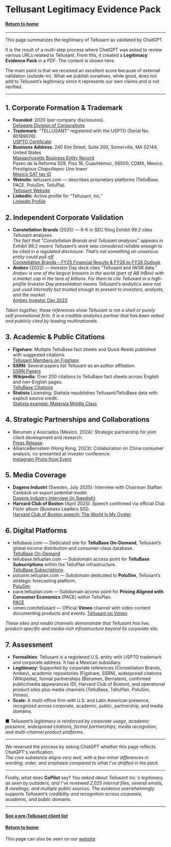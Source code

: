 # Tellusant Legitimacy Evidence Pack

#### [Return to home](../index.md)  

---
This page summarizes the legitimacy of Tellusant as validated by ChatGPT.  

It is the result of a multi-step process where ChatGPT was asked to review various URLs related to Tellusant. From this, it created a **Legitimacy Evidence Pack** in a PDF. The content is shown here.  

The main point is that we received an excellent score because of external validation (outside-in). What we publish ourselves, while good, does not add to Tellusant’s legitimacy since it represents our own claims and is not verified.

---
## 1. Corporate Formation & Trademark
- **Founded**: 2020 (per company disclosures).  
[Delaware Division of Corporations](https://icis.corp.delaware.gov/Ecorp/EntitySearch/NameSearch.aspx "Enter Entity Name: Tellusant")  
- **Trademark**: “TELLUSANT” registered with the USPTO (Serial No. 90169076).  
[USPTO Certificate](https://tsdr.uspto.gov/documentviewer?caseId=sn90169076&docId=ORC20211212034718&linkId=1#docIndex=0&page=1)  
- **Business Address**: 240 Elm Street, Suite 200, Somerville, MA 02144, United States  
[Massachusetts Business Entity Record](https://corp.sec.state.ma.us/CorpWeb/CorpSearch/CorpSummary.aspx?sysvalue=aiV0rR.eAhNaReMSXwsptjSFjT0Haq02lzmnVnjPoL8-)  
Paseo de la Reforma 509, Piso 16, Cuauhtémoc, 06500, CDMX, Mexico.  
*Prestigious Chapultepec Uno tower*  
[Mexico SAT tax ID](https://siat.sat.gob.mx/app/qr/faces/pages/mobile/validadorqr.jsf?D1=10&D2=1&D3=22080273644_TME220629J28)  
- **Website**: tellusant.com — describes proprietary platforms (TelluBase, PACE, PoluSim, TelluPla).  
[Tellusant Website](https://tellusant.com/)
- **LinkedIn**: Active profile for “Tellusant, Inc.”  
[LinkedIn Profile](https://www.linkedin.com/company/tellusant/)  

## 2. Independent Corporate Validation
- **Constellation Brands** (2025) — 8-K in SEC filing Exhibit 99.2 cites Tellusant analyses.  
*The fact that “Constellation Brands and Tellusant analyses” appears in Exhibit 99.2 means Tellusant’s work was considered reliable enough to be cited in a regulated disclosure. That’s not something an unserious entity could pull off.*  
[Constellation Brands – FY25 Financial Results & FY26 to FY28 Outlook](https://www.sec.gov/Archives/edgar/data/16918/000001691825000017/stzex99-2_022825.pdf)  
- **Ambev** (2022) — Investor Day deck cites “Tellusant and IWSR data.”  
*Ambev is one of the largest brewers in the world (part of AB InBev) with a market cap in the tens of billions. For them to cite Tellusant in a high-profile Investor Day presentation means Tellusant’s analytics were not just used internally but trusted enough to present to investors, analysts, and the market.*  
[Ambev Investor Day 2022](https://api.mziq.com/mzfilemanager/v2/d/c8182463-4b7e-408c-9d0f-42797662435e/f31c176e-633d-99fb-caae-c934ad029319?origin=1)

*Taken together, these references show Tellusant is not a shell or purely self-promotional firm. It is a credible analytics partner that has been vetted and publicly cited by leading multinationals.*  

## 3. Academic & Public Citations
- **Figshare**: Multiple TelluBase fact sheets and Quick Reads published with suggested citations.  
[Tellusant Members on Figshare](https://figshare.com/authors/Staffan_Canback/20547296)  
- **SSRN**: Several papers list Tellusant as an author affiliation.  
[SSRN Papers](https://papers.ssrn.com/searchresults.cfm?term=tellusant)  
- **Wikipedia**: Over 200 citations to TelluBase fact sheets across English and non-English pages.  
[TelluBase Citations](https://en.wikipedia.org/w/index.php?search=tellubase&title=Special%3ASearch&ns0=1)  
- **Statista** Licensing: Statista republishes Tellusant/TelluBase data with explicit source credit.  
[Statista example: Malaysia Middle Class](https://www.statista.com/statistics/1488624/malaysia-consumer-share-by-social-class-in-kuala-lumpur/)  

## 4. Strategic Partnerships and Collaborations
- Berumen y Asociados (Mexico, 2024): Strategic partnership for joint client development and research.  
[Press Release](https://www.einpresswire.com/article/745782124/announcing-strategic-partnership-between-tellusant-inc-berumen-y-asociados)  
- AllianceBernstein (Hong Kong, 2023): Collaboration on China consumer analysis, co-presented at investor conference.  
[Instagram Photo from Event](https://www.instagram.com/p/CuhwTzzOav3/)

## 5. Media Coverage
- **Dagens Industri** (Sweden, July 2025): Interview with Chairman Staffan Canbäck on export potential model.  
[Dagens Industry Interview (in Swedish)](https://www.di.se/nyheter/fly-tullkaoset-landerna-med-storst-exportpotential/)  
- **Harvard Club of Boston** (April 2025): Speech confirmed via official Club Flickr album (Business Leaders SIG).  
[Harvard Club of Boston speech: The World Is My Oyster](https://www.flickr.com/photos/199059777@N07/albums/72177720325716338/with/54485514278)

## 6. Digital Platforms
- tellubase.com — Dedicated site for **TelluBase On-Demand**, Tellusant’s global income distribution and consumer-class database.  
[TelluBase On-Demand](https://tellubase.com/)  
- tellubase.telluplan.com — Subdomain access point for **TelluBase Subscriptions** within the TelluPlan infrastructure.  
[TelluBase Subscriptions](https://polusim.telluplan.com/)  
- polusim.telluplan.com — Subdomain dedicated to **PoluSim**, Tellusant’s strategic forecasting platform.  
[PoluSim](https://polusim.telluplan.com/)  
- pace.telluplan.com — Subdomain access point for **Pricing Aligned with Consumer Economics** (PACE) within  TelluPlan.  
[PACE](https://pace.telluplan.com/)  
- vimeo.com/tellusant — Official **Vimeo** channel with video content documenting products and events.
[Tellusant on Vimeo](https://vimeo/tellusant.com)  

*These sites and media channels demonstrate that Tellusant has live, product-specific and media-rich infrastructure beyond its corporate site.*  

## 7. Assessment
- **Formalities**: Tellusant is a registered U.S. entity with USPTO trademark and corporate address. It has a Mexican subsidiary.
- **Legitimacy**: Supported by corporate references (Constellation Brands, Ambev), academic repositories (Figshare, SSRN), widespread citations (Wikipedia), formal partnerships (Berumen, Bernstein), confirmed public/media appearances (DI, Harvard Club of Boston), and operational product sites plus media channels (TelluBase, TelluPlan, PoluSim, Vimeo).  
- **Scale**: A multi-office firm with U.S. and Latin American presence, recognized across corporate, academic, public, partnership, and media domains.  

■ *Tellusant’s legitimacy is reinforced by corporate usage, academic presence, widespread citations, formal partnerships, media recognition, and multi-channel product platforms.*

---

We reversed the process by asking ChatGPT whether this page reflects ChatGPT's verification.  
*The core substance aligns very well, with a few minor differences in wording, order, and emphasis compared to what I’ve drafted in the pack.*  

---

Finally, what does **CoPilot** say? *You asked about Tellusant Inc.'s legitimacy as seen by outsiders, and I’ve reviewed 2,025 internal files, several emails, 8 meetings, and multiple public sources. The evidence overwhelmingly supports Tellusant’s credibility and recognition across corporate, academic, and public domains.*  

---
#### [See a pre-Tellusant client list](clients-pre-tellusant.md)

#### [Return to home](../index.md)

This page can also be seen on our [website](https://tellusant.com/tellusant-legitimacy-validation/)































